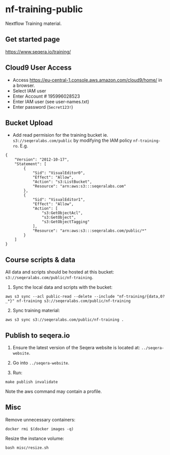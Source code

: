 # nf-training-public

Nextflow Training material. 

## Get started page 

https://www.seqera.io/training/

## Cloud9 User Access

* Access https://eu-central-1.console.aws.amazon.com/cloud9/home/ in a browser.
* Select IAM user
* Enter Account # 195996028523 
* Enter IAM user (see user-names.txt)
* Enter password (`Secret123!`)

## Bucket Upload 

* Add read permision for the training bucket ie. `s3://seqeralabs.com/public` by modifying 
the IAM policy `nf-training-ro`. E.g.

```
{
    "Version": "2012-10-17",
    "Statement": [
        {
            "Sid": "VisualEditor0",
            "Effect": "Allow",
            "Action": "s3:ListBucket",
            "Resource": "arn:aws:s3:::seqeralabs.com"
        },
        {
            "Sid": "VisualEditor1",
            "Effect": "Allow",
            "Action": [
                "s3:GetObjectAcl",
                "s3:GetObject",
                "s3:GetObjectTagging"
            ],
            "Resource": "arn:aws:s3:::seqeralabs.com/public/*"
        }
    ]
}
```


## Course scripts & data 

All data and scripts should be hosted at this bucket: `s3://seqeralabs.com/public/nf-training`. 

1. Sync the local data and scripts with the bucket:

```
aws s3 sync --acl public-read --delete --include "nf-training/{data,0?_*}" nf-training s3://seqeralabs.com/public/nf-training
```

2. Sync training material: 

```
aws s3 sync s3://seqeralabs.com/public/nf-training .
```

## Publish to seqera.io

1. Ensure the latest version of the Seqera website is located at: `../seqera-website`.

2. Go into `../seqera-website`.

3. Run:

```
make publish invalidate
```

Note the aws command may contain a profile. 


## Misc

Remove unnecessary containers:

```
docker rmi $(docker images -q)
```

Resize the instance volume:

```
bash misc/resize.sh
```

